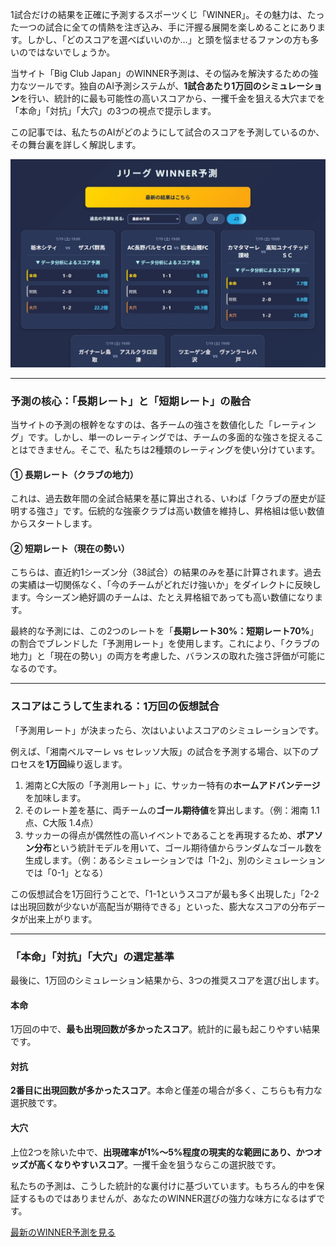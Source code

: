 1試合だけの結果を正確に予測するスポーツくじ「WINNER」。その魅力は、たった一つの試合に全ての情熱を注ぎ込み、手に汗握る展開を楽しめることにあります。しかし、「どのスコアを選べばいいのか…」と頭を悩ませるファンの方も多いのではないでしょうか。

当サイト「Big Club Japan」のWINNER予測は、その悩みを解決するための強力なツールです。独自のAI予測システムが、**1試合あたり1万回のシミュレーション**を行い、統計的に最も可能性の高いスコアから、一攫千金を狙える大穴までを「本命」「対抗」「大穴」の3つの視点で提示します。

この記事では、私たちのAIがどのようにして試合のスコアを予測しているのか、その舞台裏を詳しく解説します。

<div class="chart-container">
  <img src="posts/img/winner.webp" alt="WINNER予測画面サンプル" loading="lazy" decoding="async">
</div>

***

### 予測の核心：「長期レート」と「短期レート」の融合

当サイトの予測の根幹をなすのは、各チームの強さを数値化した「レーティング」です。しかし、単一のレーティングでは、チームの多面的な強さを捉えることはできません。そこで、私たちは2種類のレーティングを使い分けています。

#### ① 長期レート（クラブの地力）
これは、過去数年間の全試合結果を基に算出される、いわば「クラブの歴史が証明する強さ」です。伝統的な強豪クラブは高い数値を維持し、昇格組は低い数値からスタートします。

#### ② 短期レート（現在の勢い）
こちらは、直近約1シーズン分（38試合）の結果のみを基に計算されます。過去の実績は一切関係なく、「今のチームがどれだけ強いか」をダイレクトに反映します。今シーズン絶好調のチームは、たとえ昇格組であっても高い数値になります。

最終的な予測には、この2つのレートを「**長期レート30%：短期レート70%**」の割合でブレンドした「予測用レート」を使用します。これにより、「クラブの地力」と「現在の勢い」の両方を考慮した、バランスの取れた強さ評価が可能になるのです。

***

### スコアはこうして生まれる：1万回の仮想試合

「予測用レート」が決まったら、次はいよいよスコアのシミュレーションです。

例えば、「湘南ベルマーレ vs セレッソ大阪」の試合を予測する場合、以下のプロセスを**1万回**繰り返します。

1.  湘南とC大阪の「予測用レート」に、サッカー特有の**ホームアドバンテージ**を加味します。
2.  そのレート差を基に、両チームの**ゴール期待値**を算出します。（例：湘南 1.1点、C大阪 1.4点）
3.  サッカーの得点が偶然性の高いイベントであることを再現するため、**ポアソン分布**という統計モデルを用いて、ゴール期待値からランダムなゴール数を生成します。（例：あるシミュレーションでは「1-2」、別のシミュレーションでは「0-1」となる）

この仮想試合を1万回行うことで、「1-1というスコアが最も多く出現した」「2-2は出現回数が少ないが高配当が期待できる」といった、膨大なスコアの分布データが出来上がります。

***

### 「本命」「対抗」「大穴」の選定基準

最後に、1万回のシミュレーション結果から、3つの推奨スコアを選び出します。

#### 本命
1万回の中で、**最も出現回数が多かったスコア**。統計的に最も起こりやすい結果です。

#### 対抗
**2番目に出現回数が多かったスコア**。本命と僅差の場合が多く、こちらも有力な選択肢です。

#### 大穴
上位2つを除いた中で、**出現確率が1%～5%程度の現実的な範囲にあり、かつオッズが高くなりやすいスコア**。一攫千金を狙うならこの選択肢です。

私たちの予測は、こうした統計的な裏付けに基づいています。もちろん的中を保証するものではありませんが、あなたのWINNER選びの強力な味方になるはずです。

<div class="article-link-button-container">
  <a href="#winner" class="article-link-button">最新のWINNER予測を見る</a>
</div>